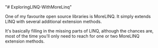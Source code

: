 "# ExploringLINQ-WithMoreLinq" 

One of my favourite open source libraries is MoreLINQ. It simply extends LINQ with several additional extension methods.

It's basically filling in the missing parts of LINQ, although the chances are, most of the time you'll only need to reach for one or two MoreLINQ extension methods.

